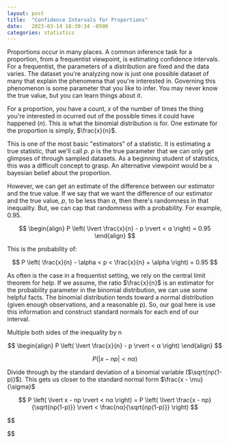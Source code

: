 ```yaml
---
layout: post
title:  "Confidence Intervals for Proportions"
date:   2023-03-14 18:39:34 -0500
categories: statistics
---
```


Proportions occur in many places. A common inference task for a proportion, from a frequentist viewpoint, is estimating confidence intervals. For a frequentist, the parameters of a distribution are fixed and the data varies. The dataset you're analyzing now is just one possible dataset of many that explain the phenomena that you're interested in. Governing this phenomenon is some parameter that you like to infer. You may never know the true value, but you can learn things about it.

For a proportion, you have a count, $x$ of the number of times the thing you're interested in ocurred out of the possible times it could have happened ($n$). This is what the binomial distribution is for. One estimate for the proportion is simply, $\frac{x}{n}$.

This is one of the most basic "estimators" of a statistic. It is estimating a true statistic, that we'll call $p$. $p$ is the true parameter that we can only get glimpses of through sampled datasets. As a beginning student of statistics, this was a difficult concept to grasp. An alternative viewpoint would be a bayesian belief about the proportion. 

However, we can get an estimate of the difference between our estimator and the true value. If we say that we want the difference of our estimator and the true value, $p$, to be less than $\alpha$, then there's randomness in that inequality. But, we can cap that randomness with a probability. For example, $0.95$.

$$
\begin{align}
P \left( \lvert \frac{x}{n} - p \rvert < α \right) = 0.95
\end{align}
$$

This is the probability of:

$$
P \left( \frac{x}{n} - \alpha < p < \frac{x}{n} + \alpha \right) = 0.95
$$

As often is the case in a frequentist setting, we rely on the central limit theorem for help. If we assume, the ratio $\frac{x}{n}$ is an estimator for the probability parameter in the binomial distribution, we can use some helpful facts. The binomial distribution tends toward a normal distribution (given enough observations, and a reasonable p). So, our goal here is use this information and construct standard normals for each end of our interval.

Multiple both sides of the inequality by n

$$
\begin{align}
P \left( \lvert \frac{x}{n} - p \rvert < α \right)
\end{align}
$$

$$
P \left( \lvert x - np \rvert < nα \right)
$$

Divide through by the standard deviation of a binomial variable ($\sqrt{np(1-p)}$). This gets us closer to the standard normal form $\frac{x - \mu}{\sigma}$

$$
P \left( \lvert x - np \rvert < nα \right) = P \left( \lvert \frac{x - np}{\sqrt{np(1-p)}} \rvert < \frac{nα}{\sqrt{np(1-p)}} \right)
$$


$$

$$

